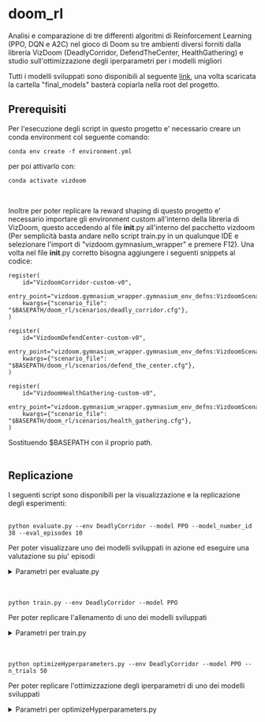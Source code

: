 # doom_rl
Analisi e comparazione di tre differenti algoritmi di Reinforcement Learning (PPO, DQN e A2C) nel gioco di Doom su tre ambienti diversi forniti dalla libreria VizDoom (DeadlyCorridor, DefendTheCenter, HealthGathering) e studio sull'ottimizzazione degli iperparametri per i modelli migliori

Tutti i modelli sviluppati sono disponibili al seguente [link](https://drive.google.com/drive/folders/1corM8rfArfy-ZTTIRUcE_bKYuVFaOvNK?usp=sharing), una volta scaricata la cartella "final_models" basterà copiarla nella root del progetto.

## Prerequisiti
Per l'esecuzione degli script in questo progetto e' necessario creare un conda environment col seguente comando:
```
conda env create -f environment.yml
```
per poi attivarlo con:
```
conda activate vizdoom
```
<br>

Inoltre per poter replicare la reward shaping di questo progetto e' necessario importare gli environment custom all'interno della libreria di VizDoom, questo accedendo al file __init__.py all'interno del pacchetto vizdoom (Per semplicità basta andare nello script train.py in un qualunque IDE e selezionare l'import di "vizdoom.gymnasium_wrapper" e premere F12).
Una volta nel file __init__.py corretto bisogna aggiungere i seguenti snippets al codice:
```
register(
    id="VizdoomCorridor-custom-v0",
    entry_point="vizdoom.gymnasium_wrapper.gymnasium_env_defns:VizdoomScenarioEnv",
    kwargs={"scenario_file": "$BASEPATH/doom_rl/scenarios/deadly_corridor.cfg"},
)

register(
    id="VizdoomDefendCenter-custom-v0",
    entry_point="vizdoom.gymnasium_wrapper.gymnasium_env_defns:VizdoomScenarioEnv",
    kwargs={"scenario_file": "$BASEPATH/doom_rl/scenarios/defend_the_center.cfg"},
)

register(
    id="VizdoomHealthGathering-custom-v0",
    entry_point="vizdoom.gymnasium_wrapper.gymnasium_env_defns:VizdoomScenarioEnv",
    kwargs={"scenario_file": "$BASEPATH/doom_rl/scenarios/health_gathering.cfg"},
)
```
Sostituendo $BASEPATH con il proprio path.
<br><br>

## Replicazione
I seguenti script sono disponibili per la visualizzazione e la replicazione degli esperimenti:<br><br>

```
python evaluate.py --env DeadlyCorridor --model PPO --model_number_id 38 --eval_episodes 10
```
Per poter visualizzare uno dei modelli sviluppati in azione ed eseguire una valutazione su 
piu' episodi

<details>
<summary>Parametri per evaluate.py</summary>

- **--help**  
  Mostra una guida sui parametri.

- **--env** \
  Nome dell'ambiente di gioco (DeadlyCorridor, DefendTheCenter, HealthGathering).

- **--model**  
  Modello da utilizzare (PPO, DQN, A2C).

- **--model_number_id** \
  ID contenuto nel nome del modello allenato all'interno di final_models.

- **--eval_episodes** \
  Specifica il numero di episodi di valutazione da eseguire.

</details><br><br>


```
python train.py --env DeadlyCorridor --model PPO
```
Per poter replicare l'allenamento di uno dei modelli sviluppati

<details>
<summary>Parametri per train.py</summary>

- **--help**  
  Mostra una guida sui parametri.

- **--env** \
  Nome dell'ambiente di gioco (DeadlyCorridor, DefendTheCenter, HealthGathering).

- **--model**  
  Modello da utilizzare (PPO, DQN, A2C).

- **--use_best_params** \
  Specifica se allenare il modello usando i parametri di default o i parametri ottimizzati trovati.

- **--use_wandb** \
  Specifica se usare o meno il tracking dell'esperimento sfruttando il servizio di wandb (E' prima necessario inizializzare l'installazione di wandb come specificato al seguente [link](https://docs.wandb.ai/quickstart/)).

</details><br><br>


```
python optimizeHyperparameters.py --env DeadlyCorridor --model PPO --n_trials 50
```
Per poter replicare l'ottimizzazione degli iperparametri di uno dei modelli sviluppati

<details>
<summary>Parametri per optimizeHyperparameters.py</summary>

- **--help**  
  Mostra una guida sui parametri.

- **--env** \
  Nome dell'ambiente di gioco (DeadlyCorridor, DefendTheCenter, HealthGathering).

- **--model**  
  Modello da utilizzare (PPO, DQN, A2C).

- **--n_trials** \
  Specifica il numero di trials per l'ottimizzazione da eseguire.
</details><br><br>